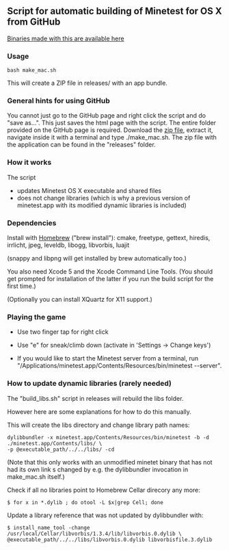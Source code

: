 ## Script for automatic building of Minetest for OS X from GitHub

[Binaries made with this are available here](https://github.com/mdoege/minetest/releases)

### Usage

    bash make_mac.sh

This will create a ZIP file in releases/ with an app bundle.

### General hints for using GitHub

You cannot just go to the GitHub page and right click the script and do "save as...". This just saves the html page with the script. The entire folder provided on the GitHub page is required. Download the [zip file](https://github.com/mdoege/mtmake-osx/archive/master.zip), extract it, navigate inside it with a terminal and type ./make_mac.sh. The zip file with the application can be found in the "releases" folder.

### How it works

The script

* updates Minetest OS X executable and shared files
* does not change libraries (which is why a previous version of minetest.app with its modified dynamic libraries is included)

### Dependencies

Install with [Homebrew](http://brew.sh/) ("brew install"): cmake, freetype, gettext, hiredis, irrlicht, jpeg, leveldb, libogg, libvorbis, luajit

(snappy and libpng will get installed by brew automatically too.)

You also need Xcode 5 and the Xcode Command Line Tools. (You should get prompted for installation of the latter if you run the build script for the first time.)

(Optionally you can install XQuartz for X11 support.)

### Playing the game

* Use two finger tap for right click

* Use "e" for sneak/climb down (activate in 'Settings -> Change keys')

* If you would like to start the Minetest server from a terminal, run "/Applications/minetest.app/Contents/Resources/bin/minetest --server".

### How to update dynamic libraries (rarely needed)

The "build_libs.sh" script in releases will rebuild the libs folder.

However here are some explanations for how to do this manually.

This will create the libs directory and change library path names:

    dylibbundler -x minetest.app/Contents/Resources/bin/minetest -b -d ./minetest.app/Contents/libs/ \
    -p @executable_path/../../libs/ -cd

(Note that this only works with an unmodified minetet binary that has not had its own link s changed by e.g. the dylibbundler invocation in make_mac.sh itself.)

Check if all no libraries point to Homebrew Cellar direcory any more:

    $ for x in *.dylib ; do otool -L $x|grep Cell; done

Update a library reference that was not updated by dylibbundler with:

    $ install_name_tool -change /usr/local/Cellar/libvorbis/1.3.4/lib/libvorbis.0.dylib \
    @executable_path/../../libs/libvorbis.0.dylib libvorbisfile.3.dylib

